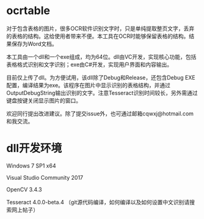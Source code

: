 # ocrtable

对于包含表格的图片，很多OCR软件识别文字时，只是单纯提取整页文字，丢弃的表格的结构。这给使用者带来不便。本工具在OCR时能够保留表格的结构。结果保存为Word文档。

本工具由一个dll和一个exe组成，均为64位。dll由VC开发，实现核心功能，包括表格格式识别和文字识别；exe由C\#开发，实现用户界面和内容输出。

目前仅上传了dll。为方便试用，该dll除了Debug和Release，还包含Debug
EXE配置，编译结果为exe。该程序在图片中显示识别的表格结构，并通过OutputDebugString输出识别的文字。注意Tesseract识别时间较长，另外需通过键盘按键关闭显示图片的窗口。

欢迎同行提出改进建议。除了提交issue外，也可通过邮箱cqwxj\@hotmail.com和我交流。

# dll开发环境

Windows 7 SP1 x64

Visual Studio Community 2017

OpenCV 3.4.3

Tesseract 4.0.0-beta.4
（git源代码编译，如何编译以及如何设置中文识别请搜索网上帖子）
